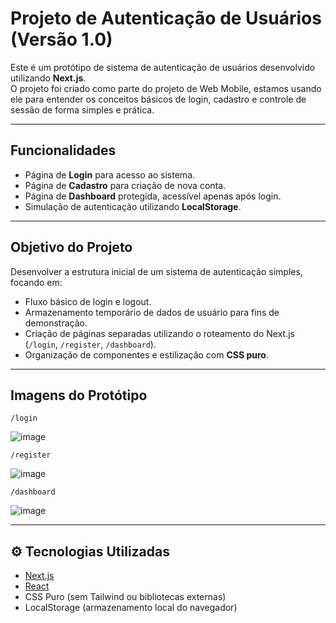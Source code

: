 # Projeto de Autenticação de Usuários (Versão 1.0)

Este é um protótipo de sistema de autenticação de usuários desenvolvido utilizando **Next.js**.  
O projeto foi criado como parte do projeto de Web Mobile, estamos usando ele para entender os conceitos básicos de login, cadastro e controle de sessão de forma simples e prática.

---

## Funcionalidades

- Página de **Login** para acesso ao sistema.
- Página de **Cadastro** para criação de nova conta.
- Página de **Dashboard** protegida, acessível apenas após login.
- Simulação de autenticação utilizando **LocalStorage**.
  
---

## Objetivo do Projeto

Desenvolver a estrutura inicial de um sistema de autenticação simples, focando em:

- Fluxo básico de login e logout.
- Armazenamento temporário de dados de usuário para fins de demonstração.
- Criação de páginas separadas utilizando o roteamento do Next.js (`/login`, `/register`, `/dashboard`).
- Organização de componentes e estilização com **CSS puro**.

---

## Imagens do Protótipo

`/login`

![image](https://github.com/user-attachments/assets/937ffd82-2a13-4a09-b52a-e2f08290d863)

`/register`

![image](https://github.com/user-attachments/assets/a599aafc-8277-4d0a-8dc8-87be3f146472)

`/dashboard`

![image](https://github.com/user-attachments/assets/a334dc68-4e8f-48d2-a798-92a0ae25f7ac)


---

## ⚙️ Tecnologias Utilizadas

- [Next.js](https://nextjs.org/)
- [React](https://react.dev/)
- CSS Puro (sem Tailwind ou bibliotecas externas)
- LocalStorage (armazenamento local do navegador)
